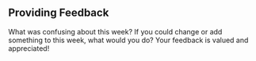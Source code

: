 ## Providing Feedback

What was confusing about this week? If you could change or add something to this week, what would you do? Your feedback is valued and appreciated!